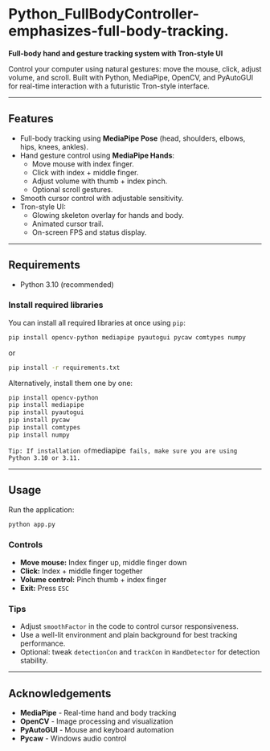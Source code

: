 # Python_FullBodyController-emphasizes-full-body-tracking.

**Full-body hand and gesture tracking system with Tron-style UI**

Control your computer using natural gestures: move the mouse, click, adjust volume, and scroll. Built with Python, MediaPipe, OpenCV, and PyAutoGUI for real-time interaction with a futuristic Tron-style interface.

---

## Features

- Full-body tracking using **MediaPipe Pose** (head, shoulders, elbows, hips, knees, ankles).  
- Hand gesture control using **MediaPipe Hands**:
  - Move mouse with index finger.  
  - Click with index + middle finger.  
  - Adjust volume with thumb + index pinch.  
  - Optional scroll gestures.  
- Smooth cursor control with adjustable sensitivity.  
- Tron-style UI:
  - Glowing skeleton overlay for hands and body.  
  - Animated cursor trail.  
  - On-screen FPS and status display.

---

## Requirements

- Python 3.10 (recommended)  

### Install required libraries

You can install all required libraries at once using `pip`:

```bash
pip install opencv-python mediapipe pyautogui pycaw comtypes numpy
```
or

```bash
pip install -r requirements.txt
```

Alternatively, install them one by one:

```bash
pip install opencv-python
pip install mediapipe
pip install pyautogui
pip install pycaw
pip install comtypes
pip install numpy
```

` Tip: If installation of `mediapipe` fails, make sure you are using Python 3.10 or 3.11.`

---

## Usage

Run the application:

```bash
python app.py
```

### Controls

- **Move mouse:** Index finger up, middle finger down  
- **Click:** Index + middle finger together  
- **Volume control:** Pinch thumb + index finger  
- **Exit:** Press `ESC`  

### Tips

- Adjust `smoothFactor` in the code to control cursor responsiveness.  
- Use a well-lit environment and plain background for best tracking performance.  
- Optional: tweak `detectionCon` and `trackCon` in `HandDetector` for detection stability.

---

## Acknowledgements

- **MediaPipe** - Real-time hand and body tracking  
- **OpenCV** - Image processing and visualization  
- **PyAutoGUI** - Mouse and keyboard automation  
- **Pycaw** - Windows audio control  



